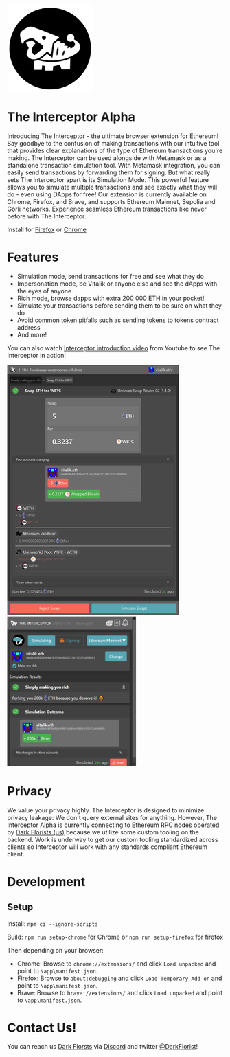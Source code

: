 <img src = "app/img/LOGOA_400x400.png" alt = "The cutest dino" style = "width: 200px;"/>

# The Interceptor Alpha
Introducing The Interceptor - the ultimate browser extension for Ethereum! Say goodbye to the confusion of making transactions with our intuitive tool that provides clear explanations of the type of Ethereum transactions you're making. The Interceptor can be used alongside with Metamask or as a standalone transaction simulation tool. With Metamask integration, you can easily send transactions by forwarding them for signing. But what really sets The Interceptor apart is its Simulation Mode. This powerful feature allows you to simulate multiple transactions and see exactly what they will do - even using DApps for free! Our extension is currently available on Chrome, Firefox, and Brave, and supports Ethereum Mainnet, Sepolia and Görli networks. Experience seamless Ethereum transactions like never before with The Interceptor.

Install for [Firefox](https://github.com/DarkFlorist/TheInterceptor/releases/download/v0.0.25/TheInterceptor-firefox-v0.0.25.xpi) or [Chrome](https://www.dark.florist/google-chrome-install)

# Features
- Simulation mode, send transactions for free and see what they do
- Impersonation mode, be Vitalik or anyone else and see the dApps with the eyes of anyone
- Rich mode, browse dapps with extra 200 000 ETH in your pocket!
- Simulate your transactions before sending them to be sure on what they do
- Avoid common token pitfalls such as sending tokens to tokens contract address
- And more!

You can also watch [Interceptor introduction video](https://www.youtube.com/watch?v=Noxik2pZWV4) from Youtube to see The Interceptor in action!

<img src = "transaction_outcome.png" alt = "The cutest dino" style = "width: 400px;"/>
<img src = "popup_view.png" alt = "The cutest dino" style = "width: 300px;"/>

# Privacy
We value your privacy highly. The Interceptor is designed to minimize privacy leakage: We don't query external sites for anything. However, The Interceptor Alpha is currently connecting to Ethereum RPC nodes operated by [Dark Florists (us)](https://www.dark.florist/) because we utilize some custom tooling on the backend. Work is underway to get our custom tooling standardized across clients so Interceptor will work with any standards compliant Ethereum client.

# Development

## Setup

Install:
`npm ci --ignore-scripts`

Build:
`npm run setup-chrome` for Chrome or `npm run setup-firefox` for firefox

Then depending on your browser:
- Chrome: Browse to `chrome://extensions/` and click `Load unpacked` and point to `\app\manifest.json`.
- Firefox: Browse to `about:debugging` and click `Load Temporary Add-on` and point to `\app\manifest.json`.
- Brave: Browse to `brave://extensions/` and click `Load unpacked` and point to `\app\manifest.json`.

# Contact Us!
You can reach us [Dark Florsts](https://www.dark.florist/) via [Discord](https://discord.gg/b66SwRZAbu) and twitter [@DarkFlorist](https://twitter.com/DarkFlorist)!
